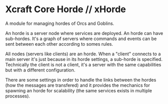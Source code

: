 # Xcraft Core Horde // xHorde

A module for managing hordes of Orcs and Goblins.

An horde is a server node where services are deployed. An horde can have
sub-hordes. It's a graph of servers where commands and events can be sent
between each other according to somes rules.

All nodes (servers like clients) are an horde. When a "client" connects to
a main server it's just because in its horde settings, a sub-horde is
specified. Technically the client is not a client, it's a server with the
same capabilities but with a different configuration.

There are some settings in order to handle the links between the hordes
(how the messages are transfered) and it provides the mechanics for
spawning an horde for scalability (the same services exists in multiple
processes).
